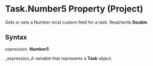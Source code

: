 
# Task.Number5 Property (Project)

Gets or sets a Number local custom field for a task. Read/write  **Double**.


## Syntax

 _expression_. **Number5**

 _expression_A variable that represents a  **Task** object.

